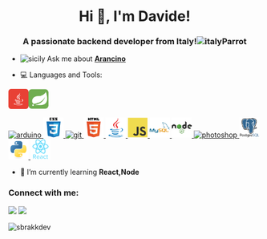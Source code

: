 <h1 align="center">Hi 👋, I'm Davide!</h1>
<h3 align="center">A passionate backend developer from Italy!<img src="https://cdn3.emoji.gg/emojis/2169_italyparrot.gif" width="64px" height="64px" alt="italyParrot"></h3>

- <img src="https://cdn3.emoji.gg/emojis/6291-sicily.png" width="20px" height="20px" alt="sicily"> Ask me about <a href="https://it.wikipedia.org/wiki/Arancino">**Arancino**</a>

- 💻 Languages and Tools:
<p align="left"><img src="https://github.com/SbrakkDev/iconeReadme/blob/main/java.png" alt="java" width="40" height="40"/><img src="https://github.com/SbrakkDev/iconeReadme/blob/main/Spring.png" width="40" height="40"/>  </p>

<p align="left"> <a href="https://www.arduino.cc/" target="_blank" rel="noreferrer"> <img src="[https://cdn.worldvectorlogo.com/logos/arduino-1.svg](https://github.com/SbrakkDev/iconeReadme/blob/main/java.png)" alt="arduino" width="40" height="40"/> </a> <a href="https://www.w3schools.com/css/" target="_blank" rel="noreferrer"> <img src="https://raw.githubusercontent.com/devicons/devicon/master/icons/css3/css3-original-wordmark.svg" alt="css3" width="40" height="40"/> </a> <a href="https://git-scm.com/" target="_blank" rel="noreferrer"> <img src="https://www.vectorlogo.zone/logos/git-scm/git-scm-icon.svg" alt="git" width="40" height="40"/> </a> <a href="https://www.w3.org/html/" target="_blank" rel="noreferrer"> <img src="https://raw.githubusercontent.com/devicons/devicon/master/icons/html5/html5-original-wordmark.svg" alt="html5" width="40" height="40"/> </a> <a href="https://www.java.com" target="_blank" rel="noreferrer"> <img src="https://raw.githubusercontent.com/devicons/devicon/master/icons/java/java-original.svg" alt="java" width="40" height="40"/> </a> <a href="https://developer.mozilla.org/en-US/docs/Web/JavaScript" target="_blank" rel="noreferrer"> <img src="https://raw.githubusercontent.com/devicons/devicon/master/icons/javascript/javascript-original.svg" alt="javascript" width="40" height="40"/> </a> <a href="https://www.mysql.com/" target="_blank" rel="noreferrer"> <img src="https://raw.githubusercontent.com/devicons/devicon/master/icons/mysql/mysql-original-wordmark.svg" alt="mysql" width="40" height="40"/> </a> <a href="https://nodejs.org" target="_blank" rel="noreferrer"> <img src="https://raw.githubusercontent.com/devicons/devicon/master/icons/nodejs/nodejs-original-wordmark.svg" alt="nodejs" width="40" height="40"/> </a> <a href="https://www.photoshop.com/en" target="_blank" rel="noreferrer"> <img src="https://www.flaticon.com/free-icon/photoshop_5968520" alt="photoshop" width="40" height="40"/> </a> <a href="https://www.postgresql.org" target="_blank" rel="noreferrer"> <img src="https://raw.githubusercontent.com/devicons/devicon/master/icons/postgresql/postgresql-original-wordmark.svg" alt="postgresql" width="40" height="40"/> </a> <a href="https://www.python.org" target="_blank" rel="noreferrer"> <img src="https://raw.githubusercontent.com/devicons/devicon/master/icons/python/python-original.svg" alt="python" width="40" height="40"/> </a> <a href="https://reactjs.org/" target="_blank" rel="noreferrer"> <img src="https://raw.githubusercontent.com/devicons/devicon/master/icons/react/react-original-wordmark.svg" alt="react" width="40" height="40"/> </a> </a> </p>


- 🌱 I’m currently learning **React,Node**

<h3 align="left">Connect with me:</h3>
<p align="left">
<a href= "mailto: busadavide95@gmail.com"><img src="https://camo.githubusercontent.com/8af8c43e9ea139f0080afbf7ed0d41aa3c5da9b1a64f8405aea3a7ff95078707/68747470733a2f2f696d672e736869656c64732e696f2f747769747465722f75726c3f6c6162656c3d656d61696c266c6f676f3d676d61696c267374796c653d736f6369616c2675726c3d687474702533412532462532466d61696c746f253341636f6e746163742e69736d61696c686162696269253430676d61696c2e636f6d"></a>
<a href="http://linkedin.com/in/davide-busà"><img src="https://camo.githubusercontent.com/ee91363783c25f092ef39e506b0f752006b9b480b23aa2edb433ca7d81372010/68747470733a2f2f696d672e736869656c64732e696f2f747769747465722f75726c3f6c6162656c3d4c696e6b6564496e266c6f676f3d6c696e6b6564696e267374796c653d736f6369616c2675726c3d68747470732533412532462532467777772e6c696e6b6564696e2e636f6d253246696e25324669736d61696c686162696269" /></a>
</p>
<p align="left"> <img src="https://komarev.com/ghpvc/?username=sbrakkdev&label=Profile%20views&color=0e75b6&style=flat" alt="sbrakkdev" /> </p>
